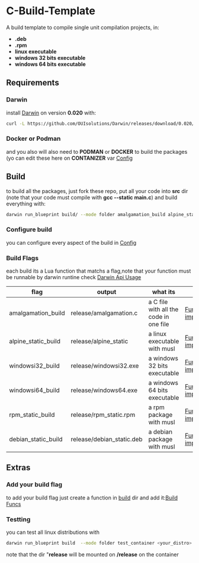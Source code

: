 # C-Build-Template
A build template to compile single unit compilation projects, in:
- **.deb**
- **.rpm**
- **linux executable**
- **windows 32 bits executable**
- **windows 64 bits executable**

## Requirements
### Darwin
install [Darwin](https://github.com/OUIsolutions/Darwin) on
version **0.020** with:
```bash
curl -L https://github.com/OUIsolutions/Darwin/releases/download/0.020/darwin.out -o darwin.out && sudo chmod +x darwin.out &&  sudo  mv darwin.out /usr/bin/darwin
```
### Docker or Podman
and you also will also need to **PODMAN** or **DOCKER**  to build the packages
(yo can edit these here on **CONTANIZER** var [Config](/build/config.lua)

## Build
to build all the packages, just fork these repo,  put all your code into **src** dir
(note that your code must compile with **gcc --static main.c**) and build everything with:
```bash
darwin run_blueprint build/ --mode folder amalgamation_build alpine_static_build windowsi32_build windowsi64_build rpm_static_build debian_static_build

```
### Configure build
you can configure every aspect of the build in [Config](/build/config.lua) 
### Build Flags
each build its a  Lua function that matchs a flag,note that your function must be runnable 
by darwin runtine check [Darwin Api Usage](https://github.com/OUIsolutions/Darwin/blob/main/docs/api_usage.md)


| flag               | output                  | what its                                | Function                  |
|--------------------|-------------------------|----------------------------------------|---------------------------|
| amalgamation_build | release/amalgamation.c  | a C file with all the code in one file |[Function implementation](/build/build/amalgamation_build.lua)    |
| alpine_static_build| release/alpine_static   | a linux executable with musl           |[Function implementation](/build/build/alpine_static_build.lua)   | 
| windowsi32_build   | release/windowsi32.exe  | a windows 32 bits executable            |[Function implementation](/build/build/windowsi32_build.lua)      |
| windowsi64_build   | release/windows64.exe  | a windows 64 bits executable            |[Function implementation](/build/build/windows64_build.lua)      |
| rpm_static_build   | release/rpm_static.rpm  | a rpm package with musl                 |[Function implementation](/build/build/rpm_static_build.lua)      |
| debian_static_build| release/debian_static.deb| a debian package with musl              |[Function implementation](/build/build/debian_static_build.lua)   |

## Extras 
### Add your build flag
to add your build flag just create a function in [build](/build/build) dir and add it:[Build Funcs](/build/build_funcs.lua)

### Testting 

you can test all linux distributions with 
```bash
darwin run_blueprint build  --mode folder test_container <your_distro>
```
note that the dir "**release** will be mounted on **/release** on the container